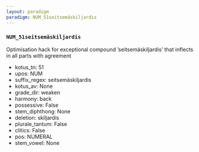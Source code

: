 ```yaml
---
layout: paradigm
paradigm: NUM_51seitsemäskiljardis
---
```

### ` NUM_51seitsemäskiljardis `

Optimisation hack for exceptional compound ’seitsemäskiljardis’ that inflects in all parts with agreement
* kotus_tn: 51
* upos: NUM
* suffix_regex: seitsemäskiljardis
* kotus_av: None
* grade_dir: weaken
* harmony: back
* possessive: False
* stem_diphthong: None
* deletion: skiljardis
* plurale_tantum: False
* clitics: False
* pos: NUMERAL
* stem_vowel: None
